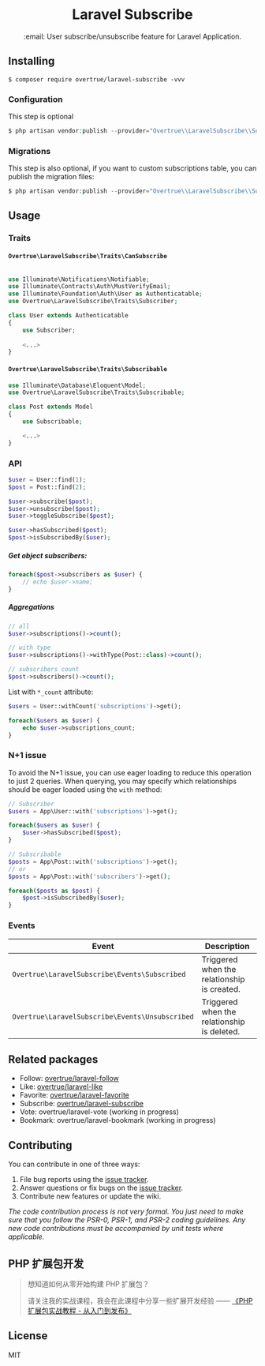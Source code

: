 <h1 align="center"> Laravel Subscribe </h1>

<p align="center">:email: User subscribe/unsubscribe feature for Laravel Application.</p>


## Installing

```shell
$ composer require overtrue/laravel-subscribe -vvv
```

### Configuration

This step is optional

```php
$ php artisan vendor:publish --provider="Overtrue\\LaravelSubscribe\\SubscribeServiceProvider" --tag=config
```

### Migrations

This step is also optional, if you want to custom subscriptions table, you can publish the migration files:

```php
$ php artisan vendor:publish --provider="Overtrue\\LaravelSubscribe\\SubscribeServiceProvider" --tag=migrations
```


## Usage

### Traits

#### `Overtrue\LaravelSubscribe\Traits\CanSubscribe`

```php

use Illuminate\Notifications\Notifiable;
use Illuminate\Contracts\Auth\MustVerifyEmail;
use Illuminate\Foundation\Auth\User as Authenticatable;
use Overtrue\LaravelSubscribe\Traits\Subscriber;

class User extends Authenticatable
{
    use Subscriber;
    
    <...>
}
```

#### `Overtrue\LaravelSubscribe\Traits\Subscribable`

```php
use Illuminate\Database\Eloquent\Model;
use Overtrue\LaravelSubscribe\Traits\Subscribable;

class Post extends Model
{
    use Subscribable;

    <...>
}
```

### API

```php
$user = User::find(1);
$post = Post::find(2);

$user->subscribe($post);
$user->unsubscribe($post);
$user->toggleSubscribe($post);

$user->hasSubscribed($post); 
$post->isSubscribedBy($user); 
```

##### Get object subscribers:

```php
foreach($post->subscribers as $user) {
    // echo $user->name;
}
```

##### Aggregations

```php
// all
$user->subscriptions()->count(); 

// with type
$user->subscriptions()->withType(Post::class)->count(); 

// subscribers count
$post->subscribers()->count();
```

List with `*_count` attribute:

```php
$users = User::withCount('subscriptions')->get();

foreach($users as $user) {
    echo $user->subscriptions_count;
}
```

### N+1 issue

To avoid the N+1 issue, you can use eager loading to reduce this operation to just 2 queries. When querying, you may specify which relationships should be eager loaded using the `with` method:

```php
// Subscriber
$users = App\User::with('subscriptions')->get();

foreach($users as $user) {
    $user->hasSubscribed($post);
}

// Subscribable
$posts = App\Post::with('subscriptions')->get();
// or 
$posts = App\Post::with('subscribers')->get();

foreach($posts as $post) {
    $post->isSubscribedBy($user);
}
```


### Events

| **Event** | **Description** |
| --- | --- |
|  `Overtrue\LaravelSubscribe\Events\Subscribed` | Triggered when the relationship is created. |
|  `Overtrue\LaravelSubscribe\Events\Unsubscribed` | Triggered when the relationship is deleted. |

## Related packages

- Follow: [overtrue/laravel-follow](https://github.com/overtrue/laravel-follow)
- Like: [overtrue/laravel-like](https://github.com/overtrue/laravel-like)
- Favorite: [overtrue/laravel-favorite](https://github.com/overtrue/laravel-favorite)
- Subscribe: [overtrue/laravel-subscribe](https://github.com/overtrue/laravel-subscribe)
- Vote: overtrue/laravel-vote (working in progress)
- Bookmark: overtrue/laravel-bookmark (working in progress)

## Contributing

You can contribute in one of three ways:

1. File bug reports using the [issue tracker](https://github.com/overtrue/laravel-subscribes/issues).
2. Answer questions or fix bugs on the [issue tracker](https://github.com/overtrue/laravel-subscribes/issues).
3. Contribute new features or update the wiki.

_The code contribution process is not very formal. You just need to make sure that you follow the PSR-0, PSR-1, and PSR-2 coding guidelines. Any new code contributions must be accompanied by unit tests where applicable._

## PHP 扩展包开发

> 想知道如何从零开始构建 PHP 扩展包？
>
> 请关注我的实战课程，我会在此课程中分享一些扩展开发经验 —— [《PHP 扩展包实战教程 - 从入门到发布》](https://learnku.com/courses/creating-package)

## License

MIT
